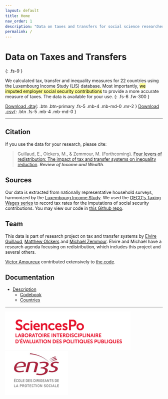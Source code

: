 ```yaml
---
layout: default
title: Home
nav_order: 1
description: "Data on taxes and transfers for social science researchers."
permalink: /
---
```


# Data on Taxes and Transfers
{: .fs-9 }

We calculated tax, transfer and inequality measures for 22 countries using the Luxembourg Income Study (LIS) database. Most importantly, <mark style="background-color: #FFFF98">we imputed employer social security contributions</mark> to provide a more accurate measure of taxes. The data is available for your use.
{: .fs-6 .fw-300 }

[Download .dta](public_data/DoTT.dta){: .btn .btn-primary .fs-5 .mb-4 .mb-md-0 .mr-2 } [Download .csv](public_data/DoTT.csv){: .btn .fs-5 .mb-4 .mb-md-0 }


---

<canvas id="myChart"></canvas>
<script src="https://cdn.jsdelivr.net/npm/chart.js@2.8.0"></script>
<script>
var ctx = document.getElementById('myChart').getContext('2d');
var myChart = new Chart(ctx, {
    type: 'bar',
    data: {
        labels: ['Denmark','Sweden','Netherlands','Austria','Iceland','Slovak Republic','Italy','Greece','Luxembourg','Spain','Canada','Norway','Finland','Germany','United States','France','Estonia','Czech Republic','Australia','United Kingdom','Israel','Ireland'],
        datasets: [{
            label: 'Kakwani index of tax progressivity',
            data: [0.077503 ,0.0973947 ,0.0984367 ,0.1041686 ,0.1068879 ,0.1080925 ,0.1133034 ,0.1169652 ,0.1171474 ,0.118849 ,0.1204064 ,0.1214598 ,0.1238587 ,0.1367677 ,0.1391912 ,0.1437898 ,0.1472755 ,0.1523037 ,0.1860332 ,0.1899157 ,0.1949978 ,0.2340027],
            hoverBackgroundColor:'rgba(255, 99, 132, 0.2)',
            hoverBorderColor:'rgba(255, 99, 132, 1)',
            borderWidth: 1
        }]
    },
    options: {
        scales: {
            yAxes: [{
                ticks: {
                    beginAtZero: true
                }
            }]
        }
    }
});
</script>

## Citation

If you use the data for your research, please cite:

> Guillaud, E., Olckers, M., & Zemmour, M. (Forthcoming). [Four levers of redistribution: The impact of tax and transfer systems on inequality reduction](https://rdcu.be/bgJQs). ***Review of Income and Wealth***.

## Sources

Our data is extracted from nationally representative household surveys, harmonized by the [Luxembourg Income Study](https://www.lisdatacenter.org). We used the [OECD's Taxing Wages series](https://www.oecd.org/tax/taxing-wages-20725124.htm) to record tax rates for the imputations of social security contributions. You may view our code in [this Github repo](https://github.com/matthewolckers/lis-tax-transfer).

## Team

This data is part of research project on tax and transfer systems by [Elvire Guillaud](https://sites.google.com/site/elvireguillaud/), [Matthew Olckers](http://www.matthewolckers.com/) and [Michaël Zemmour](https://sites.google.com/site/mzemmour/home). Elvire and Michaël have a research agenda focusing on redistribution, which includes this project and several others.

[Victor Amoureux](https://fr.linkedin.com/in/victor-amoureux-54579194) contributed extensively to [the code](https://github.com/matthewolckers/lis-tax-transfer).   


## Documentation

- [Description](/description)
  - [Codebook](/description/codebook)
  - [Countries](/description/countries)

---

<img src="assets/img/liepp.png" alt="LIEPP" title="Sciences Po, Le Laboratoire Interdisciplinaire d'Evaluation des Politiques Publiques" width="400" margin-left="auto" margin-right="auto" display="block" /> <img src="assets/img/en3s-web.jpg" alt="EN3S" title="L'Ecole nationale supérieure de Sécurité sociale" width="200" margin-left="auto" margin-right="auto" display="block" />
